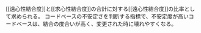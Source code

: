 [[遠心性結合度]]と[[求心性結合度]]の合計に対する[[遠心性結合度]]の比率として求められる。
コードベースの不安定さを判断する指標で、不安定度が高いコードベースは、結合の度合いが高く、変更された時に壊れやすくなる。